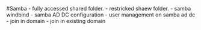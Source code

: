 #Samba
	- fully accessed shared folder.
	- restricked shaew folder.
	- samba windbind
	- samba AD DC configuration
	- user management on samba ad dc
	- join in domain
	- join in existing domain
